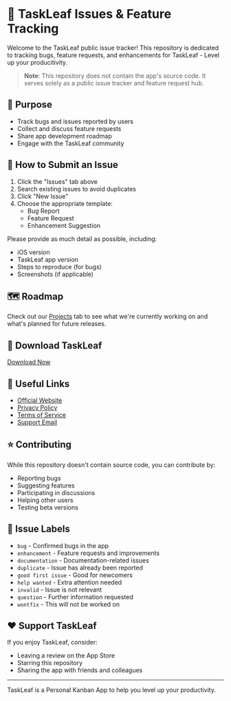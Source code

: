 # 🍃 TaskLeaf Issues & Feature Tracking

Welcome to the TaskLeaf public issue tracker! This repository is dedicated to tracking bugs, feature requests, and enhancements for TaskLeaf - Level up your producitivity.

> **Note**: This repository does not contain the app's source code. It serves solely as a public issue tracker and feature request hub.

## 🎯 Purpose

- Track bugs and issues reported by users
- Collect and discuss feature requests
- Share app development roadmap
- Engage with the TaskLeaf community

## 📝 How to Submit an Issue

1. Click the "Issues" tab above
2. Search existing issues to avoid duplicates
3. Click "New Issue"
4. Choose the appropriate template:
   - Bug Report
   - Feature Request
   - Enhancement Suggestion

Please provide as much detail as possible, including:
- iOS version
- TaskLeaf app version
- Steps to reproduce (for bugs)
- Screenshots (if applicable)

## 🗺️ Roadmap

Check out our [Projects](https://github.com/taskleaf/issues/projects) tab to see what we're currently working on and what's planned for future releases.

## 📱 Download TaskLeaf

[Download Now](https://taskleaf.io/download)


## 🔗 Useful Links

- [Official Website](https://taskleaf.io)
- [Privacy Policy](https://taskleaf.io/privacy)
- [Terms of Service](https://taskleaf.io/terms)
- [Support Email](mailto:support@taskleaf.io)

## ⭐ Contributing

While this repository doesn't contain source code, you can contribute by:
- Reporting bugs
- Suggesting features
- Participating in discussions
- Helping other users
- Testing beta versions

## 📜 Issue Labels

- `bug` - Confirmed bugs in the app
- `enhancement` - Feature requests and improvements
- `documentation` - Documentation-related issues
- `duplicate` - Issue has already been reported
- `good first issue` - Good for newcomers
- `help wanted` - Extra attention needed
- `invalid` - Issue is not relevant
- `question` - Further information requested
- `wontfix` - This will not be worked on

## ❤️ Support TaskLeaf

If you enjoy TaskLeaf, consider:
- Leaving a review on the App Store
- Starring this repository
- Sharing the app with friends and colleagues

---

TaskLeaf is a Personal Kanban App to help you level up your productivity.
